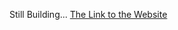 Still Building...
<a href="https://vishnudatta510.github.io/practice-Travel-todo/">The Link to the Website</a>
